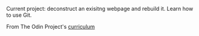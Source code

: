 Current project: deconstruct an exisitng webpage and rebuild it. Learn how to use Git. 

From The Odin Project's [curriculum](http://www.theodinproject.com/courses/web-development-101/lessons/html-css)